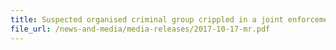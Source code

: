 ```yaml
---
title: Suspected organised criminal group crippled in a joint enforcement between Police and Singapore Customs 
file_url: /news-and-media/media-releases/2017-10-17-mr.pdf
---
```

